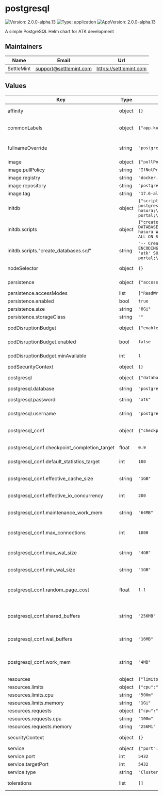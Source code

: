 # postgresql

![Version: 2.0.0-alpha.13](https://img.shields.io/badge/Version-2.0.0--alpha.13-informational?style=flat-square) ![Type: application](https://img.shields.io/badge/Type-application-informational?style=flat-square) ![AppVersion: 2.0.0-alpha.13](https://img.shields.io/badge/AppVersion-2.0.0--alpha.13-informational?style=flat-square)

A simple PostgreSQL Helm chart for ATK development

## Maintainers

| Name | Email | Url |
| ---- | ------ | --- |
| SettleMint | <support@settlemint.com> | <https://settlemint.com> |

## Values

| Key | Type | Default | Description |
|-----|------|---------|-------------|
| affinity | object | `{}` | Affinity for pod assignment (object) |
| commonLabels | object | `{"app.kubernetes.io/managed-by":"helm","kots.io/app-slug":"settlemint-atk"}` | Common labels to add to all PostgreSQL resources |
| fullnameOverride | string | `"postgresql"` | String to fully override common.names.fullname (string) |
| image | object | `{"pullPolicy":"IfNotPresent","registry":"docker.io","repository":"postgres","tag":"17.6-alpine"}` | Image configuration |
| image.pullPolicy | string | `"IfNotPresent"` | Image pull policy |
| image.registry | string | `"docker.io"` | Image registry |
| image.repository | string | `"postgres"` | Image repository |
| image.tag | string | `"17.6-alpine"` | Image tag |
| initdb | object | `{"scripts":{"create_databases.sql":"-- Create databases and users for all ATK services\nCREATE DATABASE blockscout;\nCREATE USER blockscout WITH PASSWORD 'atk' SUPERUSER;\nGRANT ALL PRIVILEGES ON DATABASE blockscout TO blockscout;\n\\c blockscout;\nGRANT ALL ON SCHEMA public TO blockscout;\n\n\\c postgres;\nCREATE DATABASE thegraph WITH ENCODING 'UTF8' LC_COLLATE='C' LC_CTYPE='C' TEMPLATE template0;\nCREATE USER thegraph WITH PASSWORD 'atk' SUPERUSER;\nGRANT ALL PRIVILEGES ON DATABASE thegraph TO thegraph;\n\\c thegraph;\nGRANT ALL ON SCHEMA public TO thegraph;\n\n\\c postgres;\nCREATE DATABASE hasura;\nCREATE USER hasura WITH PASSWORD 'atk' SUPERUSER;\nGRANT ALL PRIVILEGES ON DATABASE hasura TO hasura;\n\\c hasura;\nGRANT ALL ON SCHEMA public TO hasura;\n\n\\c postgres;\nCREATE DATABASE portal;\nCREATE USER portal WITH PASSWORD 'atk' SUPERUSER;\nGRANT ALL PRIVILEGES ON DATABASE portal TO portal;\n\\c portal;\nGRANT ALL ON SCHEMA public TO portal;\n\n\\c postgres;\nCREATE DATABASE txsigner;\nCREATE USER txsigner WITH PASSWORD 'atk' SUPERUSER;\nGRANT ALL PRIVILEGES ON DATABASE txsigner TO txsigner;\n\\c txsigner;\nGRANT ALL ON SCHEMA public TO txsigner;\n"}}` | Database initialization configuration (object) |
| initdb.scripts | object | `{"create_databases.sql":"-- Create databases and users for all ATK services\nCREATE DATABASE blockscout;\nCREATE USER blockscout WITH PASSWORD 'atk' SUPERUSER;\nGRANT ALL PRIVILEGES ON DATABASE blockscout TO blockscout;\n\\c blockscout;\nGRANT ALL ON SCHEMA public TO blockscout;\n\n\\c postgres;\nCREATE DATABASE thegraph WITH ENCODING 'UTF8' LC_COLLATE='C' LC_CTYPE='C' TEMPLATE template0;\nCREATE USER thegraph WITH PASSWORD 'atk' SUPERUSER;\nGRANT ALL PRIVILEGES ON DATABASE thegraph TO thegraph;\n\\c thegraph;\nGRANT ALL ON SCHEMA public TO thegraph;\n\n\\c postgres;\nCREATE DATABASE hasura;\nCREATE USER hasura WITH PASSWORD 'atk' SUPERUSER;\nGRANT ALL PRIVILEGES ON DATABASE hasura TO hasura;\n\\c hasura;\nGRANT ALL ON SCHEMA public TO hasura;\n\n\\c postgres;\nCREATE DATABASE portal;\nCREATE USER portal WITH PASSWORD 'atk' SUPERUSER;\nGRANT ALL PRIVILEGES ON DATABASE portal TO portal;\n\\c portal;\nGRANT ALL ON SCHEMA public TO portal;\n\n\\c postgres;\nCREATE DATABASE txsigner;\nCREATE USER txsigner WITH PASSWORD 'atk' SUPERUSER;\nGRANT ALL PRIVILEGES ON DATABASE txsigner TO txsigner;\n\\c txsigner;\nGRANT ALL ON SCHEMA public TO txsigner;\n"}` | Database initialization scripts |
| initdb.scripts."create_databases.sql" | string | `"-- Create databases and users for all ATK services\nCREATE DATABASE blockscout;\nCREATE USER blockscout WITH PASSWORD 'atk' SUPERUSER;\nGRANT ALL PRIVILEGES ON DATABASE blockscout TO blockscout;\n\\c blockscout;\nGRANT ALL ON SCHEMA public TO blockscout;\n\n\\c postgres;\nCREATE DATABASE thegraph WITH ENCODING 'UTF8' LC_COLLATE='C' LC_CTYPE='C' TEMPLATE template0;\nCREATE USER thegraph WITH PASSWORD 'atk' SUPERUSER;\nGRANT ALL PRIVILEGES ON DATABASE thegraph TO thegraph;\n\\c thegraph;\nGRANT ALL ON SCHEMA public TO thegraph;\n\n\\c postgres;\nCREATE DATABASE hasura;\nCREATE USER hasura WITH PASSWORD 'atk' SUPERUSER;\nGRANT ALL PRIVILEGES ON DATABASE hasura TO hasura;\n\\c hasura;\nGRANT ALL ON SCHEMA public TO hasura;\n\n\\c postgres;\nCREATE DATABASE portal;\nCREATE USER portal WITH PASSWORD 'atk' SUPERUSER;\nGRANT ALL PRIVILEGES ON DATABASE portal TO portal;\n\\c portal;\nGRANT ALL ON SCHEMA public TO portal;\n\n\\c postgres;\nCREATE DATABASE txsigner;\nCREATE USER txsigner WITH PASSWORD 'atk' SUPERUSER;\nGRANT ALL PRIVILEGES ON DATABASE txsigner TO txsigner;\n\\c txsigner;\nGRANT ALL ON SCHEMA public TO txsigner;\n"` | SQL script to create databases and users for all ATK services |
| nodeSelector | object | `{}` | Node labels for pod assignment (object) |
| persistence | object | `{"accessModes":["ReadWriteOnce"],"enabled":true,"size":"8Gi","storageClass":""}` | Persistence configuration |
| persistence.accessModes | list | `["ReadWriteOnce"]` | Access modes |
| persistence.enabled | bool | `true` | Enable persistence |
| persistence.size | string | `"8Gi"` | Storage size |
| persistence.storageClass | string | `""` | Storage class |
| podDisruptionBudget | object | `{"enabled":false,"minAvailable":1}` | Pod disruption budget configuration (object) |
| podDisruptionBudget.enabled | bool | `false` | Enable pod disruption budget (bool) |
| podDisruptionBudget.minAvailable | int | `1` | Minimum number of available pods (int) |
| podSecurityContext | object | `{}` | Pod security context |
| postgresql | object | `{"database":"postgres","password":"atk","username":"postgres"}` | PostgreSQL configuration |
| postgresql.database | string | `"postgres"` | Default database name |
| postgresql.password | string | `"atk"` | Default superuser password |
| postgresql.username | string | `"postgres"` | Default superuser username |
| postgresql_conf | object | `{"checkpoint_completion_target":0.9,"default_statistics_target":100,"effective_cache_size":"1GB","effective_io_concurrency":200,"maintenance_work_mem":"64MB","max_connections":1000,"max_wal_size":"4GB","min_wal_size":"1GB","random_page_cost":1.1,"shared_buffers":"256MB","wal_buffers":"16MB","work_mem":"4MB"}` | PostgreSQL configuration parameters (object) |
| postgresql_conf.checkpoint_completion_target | float | `0.9` | Target for completion of checkpoint processing |
| postgresql_conf.default_statistics_target | int | `100` | Default statistics target for table columns |
| postgresql_conf.effective_cache_size | string | `"1GB"` | Planner's assumption about the effective size of the disk cache (string) |
| postgresql_conf.effective_io_concurrency | int | `200` | Number of concurrent disk I/O operations |
| postgresql_conf.maintenance_work_mem | string | `"64MB"` | Specifies the maximum amount of memory for maintenance operations |
| postgresql_conf.max_connections | int | `1000` | Maximum number of concurrent connections (int) |
| postgresql_conf.max_wal_size | string | `"4GB"` | Maximum size to which the WAL will grow during automatic checkpoints |
| postgresql_conf.min_wal_size | string | `"1GB"` | Minimum size to which the WAL will shrink |
| postgresql_conf.random_page_cost | float | `1.1` | Planner's assumption about the cost of a non-sequentially-fetched disk page |
| postgresql_conf.shared_buffers | string | `"256MB"` | Amount of memory dedicated to PostgreSQL to use for caching data (string) |
| postgresql_conf.wal_buffers | string | `"16MB"` | Amount of memory used in shared memory for WAL data |
| postgresql_conf.work_mem | string | `"4MB"` | Amount of memory to be used by internal sort operations and hash tables |
| resources | object | `{"limits":{"cpu":"500m","memory":"1Gi"},"requests":{"cpu":"100m","memory":"256Mi"}}` | Resource configuration |
| resources.limits | object | `{"cpu":"500m","memory":"1Gi"}` | Resource limits |
| resources.limits.cpu | string | `"500m"` | CPU limit |
| resources.limits.memory | string | `"1Gi"` | Memory limit |
| resources.requests | object | `{"cpu":"100m","memory":"256Mi"}` | Resource requests |
| resources.requests.cpu | string | `"100m"` | CPU request |
| resources.requests.memory | string | `"256Mi"` | Memory request |
| securityContext | object | `{}` | Container security context |
| service | object | `{"port":5432,"targetPort":5432,"type":"ClusterIP"}` | Service configuration |
| service.port | int | `5432` | Service port |
| service.targetPort | int | `5432` | Target port |
| service.type | string | `"ClusterIP"` | Service type |
| tolerations | list | `[]` | Tolerations for pod assignment (list) |
